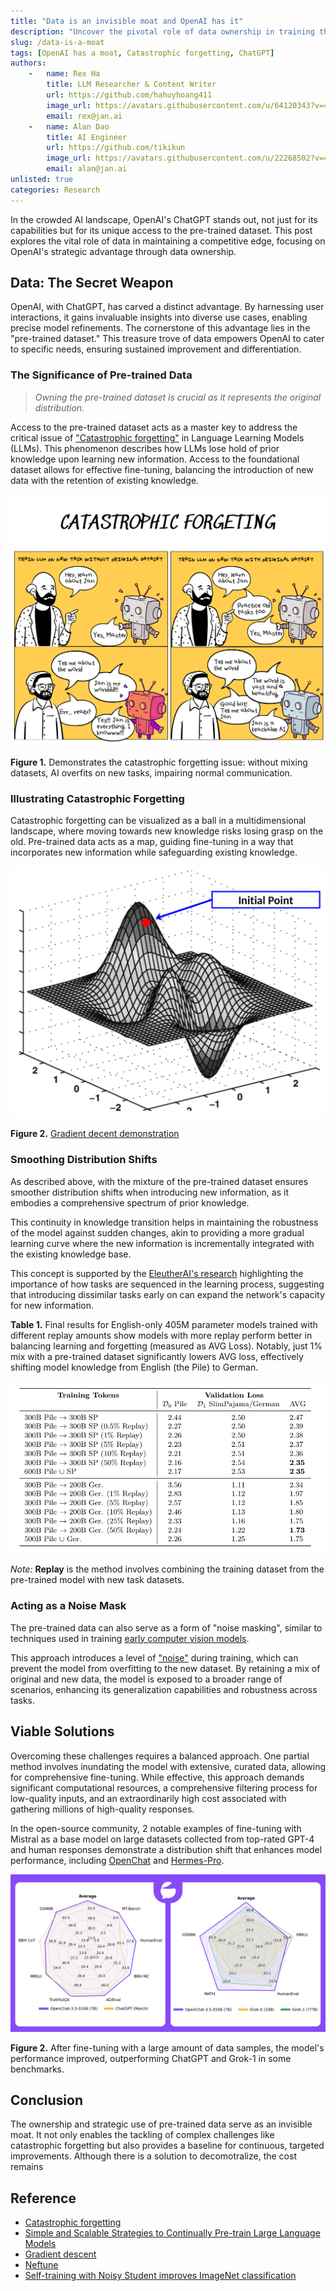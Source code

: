 ```yaml
---
title: "Data is an invisible moat and OpenAI has it"
description: "Uncover the pivotal role of data ownership in training the next iteration of LLM."
slug: /data-is-a-moat
tags: [OpenAI has a moat, Catastrophic forgetting, ChatGPT]
authors:
    -   name: Rex Ha
        title: LLM Researcher & Content Writer
        url: https://github.com/hahuyhoang411
        image_url: https://avatars.githubusercontent.com/u/64120343?v=4
        email: rex@jan.ai
    -   name: Alan Dao
        title: AI Engineer
        url: https://github.com/tikikun
        image_url: https://avatars.githubusercontent.com/u/22268502?v=4
        email: alan@jan.ai
unlisted: true
categories: Research
---
```


In the crowded AI landscape, OpenAI's ChatGPT stands out, not just for its capabilities but for its unique access to the pre-trained dataset. This post explores the vital role of data in maintaining a competitive edge, focusing on OpenAI's strategic advantage through data ownership.

## Data: The Secret Weapon

OpenAI, with ChatGPT, has carved a distinct advantage. By harnessing user interactions, it gains invaluable insights into diverse use cases, enabling precise model refinements. The cornerstone of this advantage lies in the "pre-trained dataset." This treasure trove of data empowers OpenAI to cater to specific needs, ensuring sustained improvement and differentiation.

### The Significance of Pre-trained Data

> *Owning the pre-trained dataset is crucial as it represents the original distribution.*

Access to the pre-trained dataset acts as a master key to address the critical issue of ["Catastrophic forgetting"](https://en.wikipedia.org/wiki/Catastrophic_interference) in Language Learning Models (LLMs). This phenomenon describes how LLMs lose hold of prior knowledge upon learning new information. Access to the foundational dataset allows for effective fine-tuning, balancing the introduction of new data with the retention of existing knowledge.

![Catastrophic forgetting](img/catastrophic-demo.png)

**Figure 1.** Demonstrates the catastrophic forgetting issue: without mixing datasets, AI overfits on new tasks, impairing normal communication.

### Illustrating Catastrophic Forgetting

Catastrophic forgetting can be visualized as a ball in a multidimensional landscape, where moving towards new knowledge risks losing grasp on the old. Pre-trained data acts as a map, guiding fine-tuning in a way that incorporates new information while safeguarding existing knowledge.

![Gradient decent](img/gradient-decent.gif)

**Figure 2.** [Gradient decent demonstration](https://en.wikipedia.org/wiki/Gradient_descent)

### Smoothing Distribution Shifts

As described above, with the mixture of the pre-trained dataset ensures smoother distribution shifts when introducing new information, as it embodies a comprehensive spectrum of prior knowledge.

This continuity in knowledge transition helps in maintaining the robustness of the model against sudden changes, akin to providing a more gradual learning curve where the new information is incrementally integrated with the existing knowledge base.

This concept is supported by the [EleutherAI's research](https://arxiv.org/abs/2403.08763) highlighting the importance of how tasks are sequenced in the learning process, suggesting that introducing dissimilar tasks early on can expand the network's capacity for new information.

**Table 1.** Final results for English-only 405M parameter models trained with different replay amounts show models with more replay perform better in balancing learning and forgetting (measured as AVG Loss). Notably, just 1% mix with a pre-trained dataset significantly lowers AVG loss, effectively shifting model knowledge from English (the Pile) to German.

![Replay method](img/replay.png)

*Note:* **Replay** is the method involves combining the training dataset from the pre-trained model with new task datasets.

### Acting as a Noise Mask

The pre-trained data can also serve as a form of "noise masking", similar to techniques used in training [early computer vision models](https://arxiv.org/abs/1911.04252).

This approach introduces a level of  ["noise"](https://arxiv.org/abs/2310.05914) during training, which can prevent the model from overfitting to the new dataset. By retaining a mix of original and new data, the model is exposed to a broader range of scenarios, enhancing its generalization capabilities and robustness across tasks.

## Viable Solutions

Overcoming these challenges requires a balanced approach. One partial method involves inundating the model with extensive, curated data, allowing for comprehensive fine-tuning. While effective, this approach demands significant computational resources, a comprehensive filtering process for low-quality inputs, and an extraordinarily high cost associated with gathering millions of high-quality responses.

In the open-source community, 2 notable examples of fine-tuning with Mistral as a base model on large datasets collected from top-rated GPT-4 and human responses demonstrate a distribution shift that enhances model performance, including [OpenChat](https://huggingface.co/openchat/openchat-3.5-0106) and [Hermes-Pro](https://huggingface.co/teknium/OpenHermes-2.5-Mistral-7B).

![Openchat results](img/openchat-bench-0106.png)

**Figure 2.** After fine-tuning with a large amount of data samples, the model's performance improved, outperforming ChatGPT and Grok-1 in some benchmarks.

## Conclusion

The ownership and strategic use of pre-trained data serve as an invisible moat. It not only enables the tackling of complex challenges like catastrophic forgetting but also provides a baseline for continuous, targeted improvements. Although there is a solution to decomotralize, the cost remains 

## Reference
- [Catastrophic forgetting](https://arxiv.org/abs/2308.08747)
- [Simple and Scalable Strategies to Continually Pre-train Large Language Models](https://arxiv.org/abs/2403.08763)
- [Gradient descent](https://en.wikipedia.org/wiki/Gradient_descent)
- [Neftune](https://arxiv.org/abs/2310.05914)
- [Self-training with Noisy Student improves ImageNet classification](https://arxiv.org/abs/1911.04252)